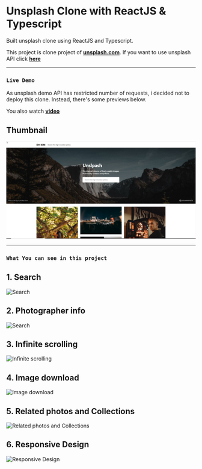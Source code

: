# Unsplash Clone with ReactJS & Typescript

Built unsplash clone using ReactJS and Typescript.

This project is clone project of [**unsplash.com**](https://unsplash.com/).
If you want to use unsplash API click [**here**](https://unsplash.com/oauth/applications)

---

### **`Live Demo`**

As unsplash demo API has restricted number of requests, i decided not to deploy this clone. Instead, there's some previews below.

You also watch [**video**](https://www.linkedin.com/posts/dh-kim-733227200_unsplash-reactjs-activity-6756093010494267392-nQEV)

## **Thumbnail**

![Main page](./assets/thumbnail.jpg)

---

### **`What You can see in this project`**

## **1. Search**

![Search](https://mass2527.github.io/assets/ReadMe/search.gif)


## **2. Photographer info**

![Search](https://mass2527.github.io/assets/ReadMe/photographerInfo.gif)

## **3. Infinite scrolling**

![Infinite scrolling](https://mass2527.github.io/assets/ReadMe/infiniteScrolling.gif)

## **4. Image download**

![Image download](https://mass2527.github.io/assets/ReadMe/download.gif)

## **5. Related photos and Collections**

![Related photos and Collections](https://mass2527.github.io/assets/ReadMe/related.gif)

## **6. Responsive Design**

![Responsive Design](https://mass2527.github.io/assets/ReadMe/responsive.gif)
